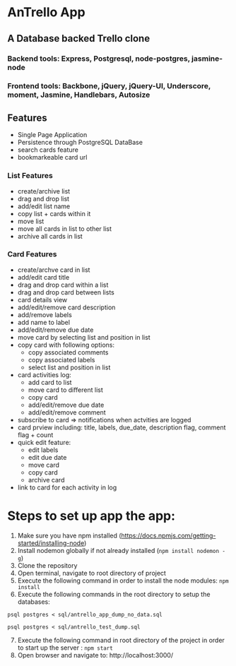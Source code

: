 # AnTrello App
## A Database backed Trello clone
### Backend tools: Express, Postgresql, node-postgres, jasmine-node
### Frontend tools: Backbone, jQuery, jQuery-UI, Underscore, moment, Jasmine, Handlebars, Autosize

## Features
- Single Page Application
- Persistence through PostgreSQL DataBase
- search cards feature
- bookmarkeable card url

### List Features
- create/archive list
- drag and drop list
- add/edit list name
- copy list + cards within it
- move list
- move all cards in list to other list
- archive all cards in list

### Card Features
- create/archve card in list
- add/edit card title
- drag and drop card within a list
- drag and drop card between lists
- card details view
- add/edit/remove card description
- add/remove labels
- add name to label
- add/edit/remove due date
- move card by selecting list and position in list
- copy card with following options:
  - copy associated comments
  - copy associated labels
  - select list and position in list
- card activities log:
  - add card to list
  - move card to different list
  - copy card
  - add/edit/remove due date
  - add/edit/remove comment
- subscribe to card => notifications when actvities are logged
- card prview including: title, labels, due_date, description flag, comment flag + count
- quick edit feature:
  - edit labels
  - edit due date
  - move card
  - copy card
  - archive card
- link to card for each activity in log

# Steps to set up app the app:
1) Make sure you have npm installed (https://docs.npmjs.com/getting-started/installing-node)
2) Install nodemon globally if not already installed (`npm install nodemon -g`)
3) Clone the repository
4) Open terminal, navigate to root directory of project
5) Execute the following command in order to install the node modules: `npm install`
6) Execute the following commands in the root directory to setup the databases:

`psql postgres < sql/antrello_app_dump_no_data.sql`

`psql postgres < sql/antrello_test_dump.sql`

7) Execute the following command in root directory of the project in order to start up the server : `npm start`
8) Open browser and navigate to: http://localhost:3000/
